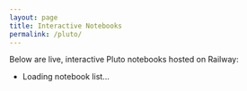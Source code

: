 ```yaml
---
layout: page
title: Interactive Notebooks
permalink: /pluto/
---
```


<p>Below are live, interactive Pluto notebooks hosted on Railway:</p>

<ul id="pluto-notebooks">
  <li>Loading notebook list...</li>
</ul>

<script>
fetch("https://pluto-slider-server-production.up.railway.app/")
  .then(res => res.text())
  .then(html => {
    const parser = new DOMParser();
    const doc = parser.parseFromString(html, "text/html");

    const links = Array.from(doc.querySelectorAll("a"))
      .filter(a =>
        a.getAttribute("href").endsWith(".html") &&
        !a.getAttribute("href").includes("index.html")
      );

    const list = document.getElementById("pluto-notebooks");
    list.innerHTML = ""; // clear loading message

    for (const link of links) {
      const url = new URL(link.getAttribute("href"), "https://pluto-slider-server-production.up.railway.app/");
      const label = decodeURIComponent(url.pathname.split("/").pop().replace(".html", ""));
      const pretty = label.replace(/_/g, " ").replace(/^\w/, c => c.toUpperCase());

      const item = document.createElement("li");
      item.innerHTML = `<a href="${url.href}" target="_blank">${pretty}</a>`;
      list.appendChild(item);
    }
  })
  .catch(err => {
    document.getElementById("pluto-notebooks").innerHTML = "<li>Failed to load notebooks.</li>";
    console.error(err);
  });
</script>

